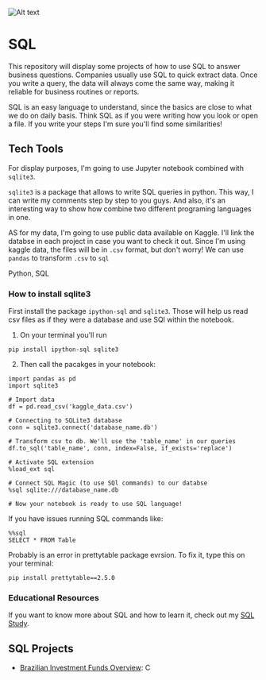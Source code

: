 ![Alt text](https://github.com/Ana-Akaishi/sql-projects/blob/main/sql_project_banner.png)

# SQL
This repository will display some projects of how to use SQL to answer business questions. Companies usually use SQL to quick extract data. Once you write a query, the data will always come the same way, making it reliable for business routines or reports.

SQL is an easy language to understand, since the basics are close to what we do on daily basis. Think SQL as if you were writing how you look or open a file. If you write your steps I'm sure you'll find some similarities!

## Tech Tools
For display purposes, I'm going to use Jupyter notebook combined with `sqlite3`. 

`sqlite3` is a package that allows to write SQL queries in python. This way, I can write my comments step by step to you guys. And also, it's an interesting way to show how combine two different programing languages in one.

AS for my data, I'm going to use public data available on Kaggle. I'll link the databse in each project in case you want to check it out. Since I'm using kaggle data, the files will be in `.csv` format, but don't worry! We can use `pandas` to transform `.csv` to `sql`

Python, SQL

### How to install sqlite3
First install the package `ipython-sql` and `sqlite3`. Those will help us read csv files as if they were a database and use SQl within the notebook.

1. On your terminal you'll run
```
pip install ipython-sql sqlite3
```

2. Then call the pacakges in your notebook:
```
import pandas as pd
import sqlite3

# Import data
df = pd.read_csv('kaggle_data.csv')

# Connecting to SQLite3 database
conn = sqlite3.connect('database_name.db')

# Transform csv to db. We'll use the 'table_name' in our queries
df.to_sql('table_name', conn, index=False, if_exists='replace')

# Activate SQL extension
%load_ext sql

# Connect SQL Magic (to use SQl commands) to our databse
%sql sqlite:///database_name.db

# Now your notebook is ready to use SQL language!

```
If you have issues running SQL commands like:

```
%%sql
SELECT * FROM Table
```

Probably is an error in prettytable package evrsion. To fix it, type this on your terminal:
```
pip install prettytable==2.5.0
```

### Educational Resources
If you want to know more about SQL and how to learn it, check out my [SQL Study](https://github.com/Ana-Akaishi/sql-projects/tree/main/sql_study).

## SQL Projects
- [Brazilian Investment Funds Overview](https://github.com/Ana-Akaishi/data-science-projects/tree/main/Brazilian%20Investment%20Funds):  C